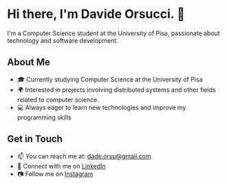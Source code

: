 # Hi there, I'm Davide Orsucci. 👋

I'm a Computer Science student at the University of Pisa, passionate about technology and software development.

## About Me

- 🎓 Currently studying Computer Science at the University of Pisa
- 🌍 Interested in projects involving distributed systems and other fields related to computer science.
- 💻 Always eager to learn new technologies and improve my programming skills

## Get in Touch

- 📫 You can reach me at: [dade.orsu@gmail.com](mailto:dade.orsu@gmail.com)
- 💼 Connect with me on [LinkedIn](https://www.linkedin.com/in/davide-orsucci-206319250/)
- 📷 Follow me on [Instagram](https://www.instagram.com/davide_orsucci/)

